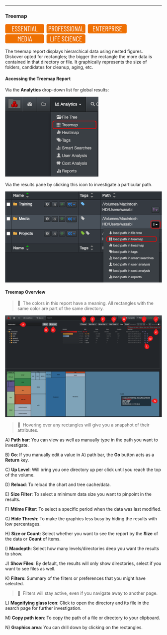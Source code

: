 <p id="treemap"></p>

___
### Treemap

<img src="images/button_edition_essential.png" width="125">&nbsp;&nbsp;<img src="images/button_edition_professional.png" width="125">&nbsp;&nbsp;<img src="images/button_edition_enterprise.png" width="125">&nbsp;&nbsp;<img src="images/button_edition_media.png" width="125">&nbsp;&nbsp;<img src="images/button_edition_life_science.png" width="125">

The treemap report displays hierarchical data using nested figures. Diskover opted for rectangles; the bigger the rectangle the more data is contained in that directory or file. It graphically represents the size of folders, candidates for cleanup, aging, etc.

#### Accessing the Treemap Report

Via the  **Analytics**  drop-down list for global results:

<img src="images/image_analytics_treemap_access_via_analytics_dropdown_20230215.png" width="300">

Via the results pane by clicking this icon to investigate a particular path.

<img src="images/image_analytics_treemap_access_via_results_pane_20230215.png" width="600">

#### Treemap Overview

>🔆 &nbsp;The colors in this report have a meaning. All rectangles with the same color are part of the same directory.

![Image: Treemap Report Overview](images/image_analytics_treemap_overview.png)

>🔆 &nbsp;Hovering over any rectangles will give you a snapshot of their attributes.

A) **Path bar**: You can view as well as manually type in the path you want to investigate.

B) **Go**: If you manually edit a value in A) path bar, the  **Go**  button acts as a  **Return**  key.

C) **Up Level**: Will bring you one directory up per click until you reach the top of the volume.

D) **Reload**: To reload the chart and tree cache/data.

E) **Size Filter**: To select a minimum data size you want to pinpoint in the results.

F) **Mtime Filter**: To select a specific period when the data was last modified.

G) **Hide Thresh**: To make the graphics less busy by hiding the results with low percentages.

H) **Size or Count**: Select whether you want to see the report by the  **Size**  of the data or **Count** of items.

I) **Maxdepth**: Select how many levels/directories deep you want the results to show.

J) **Show Files**: By default, the results will only show directories, select if you want to see files as well.

K) **Filters**: Summary of the filters or preferences that you might have selected.

>🔆 &nbsp;Filters will stay active, even if you navigate away to another page.

L) **Magnifying glass icon**: Click to open the directory and its file in the search page for further investigation.

M) **Copy path icon**: To copy the path of a file or directory to your clipboard.

N) **Graphics area**: You can drill down by clicking on the rectangles.
